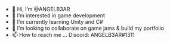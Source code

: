 - 👋 Hi, I’m @ANGELB3AR
- 👀 I’m interested in game development
- 🌱 I’m currently learning Unity and C#
- 💞️ I’m looking to collaborate on game jams & build my portfolio
- 📫 How to reach me ... Discord: ANGELB3AR#1311

<!---
ANGELB3AR/ANGELB3AR is a ✨ special ✨ repository because its `README.md` (this file) appears on your GitHub profile.
You can click the Preview link to take a look at your changes.
--->
